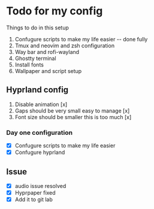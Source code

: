 # Todo for my config
Things to do in this setup
1. Confugure scripts to make my life easier -- done fully
2. Tmux and neovim and zsh configuration
3. Way bar and rofi-wayland
4. Ghostty terminal
5. Install fonts
6. Wallpaper and script setup

## Hyprland config
1. Disable animation [x]
2. Gaps should be very small easy to manage [x]
3. Font size should be smaller this is too much [x]

### Day one configuration
- [x] Confugure scripts to make my life easier
- [x] Confugure hyprland
## Issue
- [x] audio issue resolved
- [x] Hyprpaper fixed
- [x] Add it to git lab
